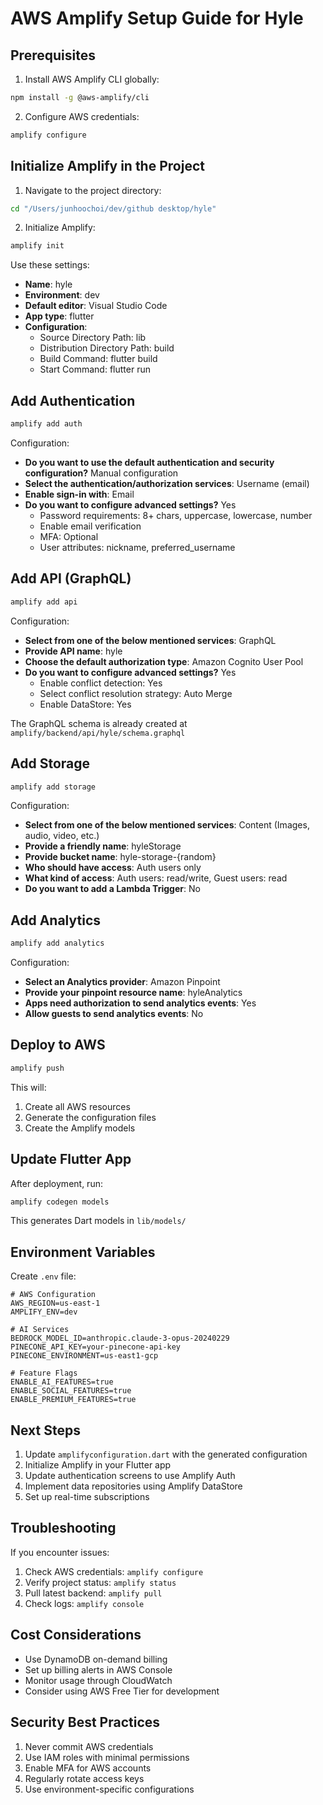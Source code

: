 # AWS Amplify Setup Guide for Hyle

## Prerequisites
1. Install AWS Amplify CLI globally:
```bash
npm install -g @aws-amplify/cli
```

2. Configure AWS credentials:
```bash
amplify configure
```

## Initialize Amplify in the Project

1. Navigate to the project directory:
```bash
cd "/Users/junhoochoi/dev/github desktop/hyle"
```

2. Initialize Amplify:
```bash
amplify init
```

Use these settings:
- **Name**: hyle
- **Environment**: dev
- **Default editor**: Visual Studio Code
- **App type**: flutter
- **Configuration**: 
  - Source Directory Path: lib
  - Distribution Directory Path: build
  - Build Command: flutter build
  - Start Command: flutter run

## Add Authentication

```bash
amplify add auth
```

Configuration:
- **Do you want to use the default authentication and security configuration?** Manual configuration
- **Select the authentication/authorization services**: Username (email)
- **Enable sign-in with**: Email
- **Do you want to configure advanced settings?** Yes
  - Password requirements: 8+ chars, uppercase, lowercase, number
  - Enable email verification
  - MFA: Optional
  - User attributes: nickname, preferred_username

## Add API (GraphQL)

```bash
amplify add api
```

Configuration:
- **Select from one of the below mentioned services**: GraphQL
- **Provide API name**: hyle
- **Choose the default authorization type**: Amazon Cognito User Pool
- **Do you want to configure advanced settings?** Yes
  - Enable conflict detection: Yes
  - Select conflict resolution strategy: Auto Merge
  - Enable DataStore: Yes

The GraphQL schema is already created at `amplify/backend/api/hyle/schema.graphql`

## Add Storage

```bash
amplify add storage
```

Configuration:
- **Select from one of the below mentioned services**: Content (Images, audio, video, etc.)
- **Provide a friendly name**: hyleStorage
- **Provide bucket name**: hyle-storage-{random}
- **Who should have access**: Auth users only
- **What kind of access**: Auth users: read/write, Guest users: read
- **Do you want to add a Lambda Trigger**: No

## Add Analytics

```bash
amplify add analytics
```

Configuration:
- **Select an Analytics provider**: Amazon Pinpoint
- **Provide your pinpoint resource name**: hyleAnalytics
- **Apps need authorization to send analytics events**: Yes
- **Allow guests to send analytics events**: No

## Deploy to AWS

```bash
amplify push
```

This will:
1. Create all AWS resources
2. Generate the configuration files
3. Create the Amplify models

## Update Flutter App

After deployment, run:
```bash
amplify codegen models
```

This generates Dart models in `lib/models/`

## Environment Variables

Create `.env` file:
```env
# AWS Configuration
AWS_REGION=us-east-1
AMPLIFY_ENV=dev

# AI Services
BEDROCK_MODEL_ID=anthropic.claude-3-opus-20240229
PINECONE_API_KEY=your-pinecone-api-key
PINECONE_ENVIRONMENT=us-east1-gcp

# Feature Flags
ENABLE_AI_FEATURES=true
ENABLE_SOCIAL_FEATURES=true
ENABLE_PREMIUM_FEATURES=true
```

## Next Steps

1. Update `amplifyconfiguration.dart` with the generated configuration
2. Initialize Amplify in your Flutter app
3. Update authentication screens to use Amplify Auth
4. Implement data repositories using Amplify DataStore
5. Set up real-time subscriptions

## Troubleshooting

If you encounter issues:
1. Check AWS credentials: `amplify configure`
2. Verify project status: `amplify status`
3. Pull latest backend: `amplify pull`
4. Check logs: `amplify console`

## Cost Considerations

- Use DynamoDB on-demand billing
- Set up billing alerts in AWS Console
- Monitor usage through CloudWatch
- Consider using AWS Free Tier for development

## Security Best Practices

1. Never commit AWS credentials
2. Use IAM roles with minimal permissions
3. Enable MFA for AWS accounts
4. Regularly rotate access keys
5. Use environment-specific configurations